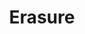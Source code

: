 ---
title: "Erasure"
summary: "Erasure are an English synth-pop duo formed in London in 1985, consisting of lead vocalist and songwriter Andy Bell with songwriter, producer and keyboardist Vince Clarke, previously known as co-founder of the band Depeche Mode and a member of synth-pop duo Yazoo. From their fourth single, \"Sometimes\" , Erasure established themselves on the UK Singles Chart, becoming one of the most successful acts of the mid-1980s to the mid-1990s. From 1986 to 2007, the pair achieved 24 consecutive top-40 entries in the UK singles chart. By 2009, 34 of their 37 chart-eligible singles and EPs had made the UK top 40, including 17 climbing into the top 10. At the 1989 Brit Awards, Erasure won the Brit Award for Best British Group.Erasure made their debut with the studio album Wonderland in 1986, however it did not perform well chart-wise. With their second release The Circus the following year in 1987 came major success, the album skyrocketing to a UK number 6 and spawning four top-20 singles. Their third studio album, The Innocents released in 1988, was rendered a number one and was followed the same year by the Christmas EP Crackers International peaking at number 2. The Innocents set the scene as being the first in a string of albums to place in the top spot, with their next five long-form releases also reaching the pole position of the UK Albums Chart: the albums Wild! and the Mercury Prize nominated Chorus , the ABBA tribute EP Abba-esque , the compilation Pop! The First 20 Hits , then the studio album I Say I Say I Say . Erasure's best-known songs are mainly from albums of this period and include \"Oh L'amour\", \"Sometimes\", \"Victim of Love\", \"The Circus\", \"Ship of Fools\", \"Chains of Love\", \"A Little Respect\", \"Stop!\", \"Drama!\", \"Blue Savannah\", \"Star\", \"Chorus\", \"Love to Hate You\", \"Breath of Life\", \"Always\" and \"Run to the Sun\". Erasure's commercial success began to fade from 1995, with the atmospheric self-titled studio album Erasure which, despite being a critical success, confused its audience. The mixed reception of the following studio album, Cowboy , confirmed a career decline in Erasure's popularity until the studio album Loveboat , which went almost unnoticed. In the mid-2000s, however, the duo have managed to make a commercial comeback in some European countries and in the United States, notably thanks to their cover album Other People's Songs , followed by the studio album Nightbird , which won back fans. This return to favour gave the band their last two commercially successful singles: \"Solsbury Hill\" and \"Breathe\" . In the late 2000s, Erasure began briefly a new commercial decline with the acoustic album Union Street followed by Light at the End of the World , Tomorrow's World , and the Christmas album Snow Globe . Erasure returned to the top 20 album charts with the following studio albums The Violet Flame , World Be Gone and The Neon . Despite the singles from this decade not managing to reach the charts, however, a solid international fanbase enables Erasure to maintain its activity through touring and online sales, as well as the royalties attached to the catalogue of their past successful records.
Achieving mainstream success at home in the UK, Erasure also has a strong following abroad, especially in some European countries—mainly in Ireland, Germany, Austria, Denmark and Sweden. Surprisingly, Erasure has a broad audience in some South American countries, especially in Argentina, Chile and Peru. In the US, Erasure had three successful singles: \"Chains of Love\" at number 12, their biggest chart placing ever in that country, \"A Little Respect\" at number 14, and \"Always\" at number 20. In Russia, as well as in the former Soviet bloc countries, Erasure is mostly known for the sole song \"Love to Hate You\" . In France, \"Oh L'amour\" was the band's only successful single, peaking at number 14 in the singles top 50 of that country, followed by \"Sometimes\" that underperformed at a low number 39 and still remains to this day Erasure's last entry in the French singles chart.
Overall in their career, Erasure have written over 200 songs and have sold over 28 million albums worldwide."
slug: "erasure"
image: "erasure.jpg"
apple_music_artist_url: "https://music.apple.com/gb/artist/erasure/153089"
wikipedia_url: "https://en.wikipedia.org/wiki/Erasure"
---